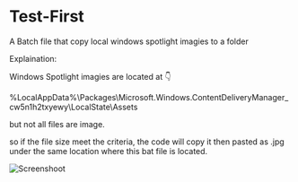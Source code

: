 # Test-First
A Batch file that copy local windows spotlight imagies to a folder

Explaination:

Windows Spotlight imagies are located at 👇

%LocalAppData%\Packages\Microsoft.Windows.ContentDeliveryManager_cw5n1h2txyewy\LocalState\Assets

but not all files are image.

so if the file size meet the criteria, the code will copy it then pasted as .jpg under the same location where this bat file is located.

![Screenshoot](https://user-images.githubusercontent.com/87685038/156715214-5942141f-fc8e-45f6-82bc-b3e67b9d3dd9.png)
